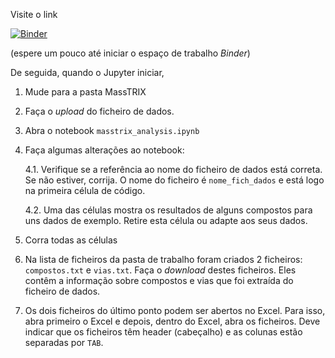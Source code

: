 

Visite o link

[![Binder](https://mybinder.org/badge.svg)](https://mybinder.org/v2/gh/aeferreira/da_notebooks/master)

(espere um pouco até iniciar o espaço de trabalho _Binder_)

De seguida, quando o Jupyter iniciar,

1. Mude para a pasta MassTRIX

2. Faça o _upload_ do ficheiro de dados.

3. Abra o notebook `masstrix_analysis.ipynb`

4. Faça algumas alterações ao notebook:

    4.1. Verifique se a referência ao nome do ficheiro de dados está correta. Se não estiver, corrija. O nome do ficheiro é        `nome_fich_dados` e está logo na primeira célula de código.

    4.2. Uma das células mostra os resultados de alguns compostos para uns dados de exemplo. Retire esta célula ou adapte aos seus dados.

5. Corra todas as células

6. Na lista de ficheiros da pasta de trabalho foram criados 2 ficheiros: `compostos.txt` e `vias.txt`. Faça o _download_ destes ficheiros. Eles contêm a informação sobre compostos e vias que foi extraída do ficheiro de dados.

7. Os dois ficheiros do último ponto podem ser abertos no Excel. Para isso, abra primeiro o Excel e depois, dentro do Excel, abra os ficheiros. Deve indicar que os ficheiros têm header (cabeçalho) e as colunas estão separadas por `TAB`.


